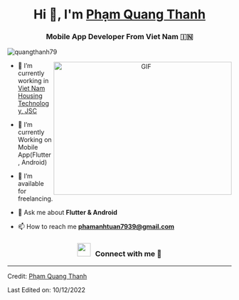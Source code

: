 <h1 align="center">Hi 👋, I'm <a href="https://github.com/quangthanh79" target="blank">
Phạm Quang Thanh</a></h1>
<h3 align="center">Mobile App Developer From Viet Nam &#127470;&#127475</h3>

<p align="left"> <img src="https://komarev.com/ghpvc/?username=quangthanh79&label=Profile%20views&color=0e75b6&style=flat" alt="quangthanh79" /> </p>

<a target="_blank" align="center">
  <img align="right" top="500" height="300" width="400" alt="GIF" src="https://media.giphy.com/media/SWoSkN6DxTszqIKEqv/giphy.gif">
</a>

- 🔭 I’m currently working in <a href="https://phoenix.tech/griffyn/" target="blank">Viet Nam Housing Technology, JSC</a>

- 🌱 I’m currently Working on Mobile App(Flutter, Android)

- 🤝 I’m available for freelancing.

- 💬 Ask me about **Flutter & Android**

- 📫 How to reach me **phamanhtuan7939@gmail.com**

<h3 align="center" > <img src="https://media.giphy.com/media/iY8CRBdQXODJSCERIr/giphy.gif" width="30" height="30" style="margin-right: 10px;">Connect with me 🤝 </h3>



---

Credit: [Phạm Quang Thanh](https://github.com/quangthanh79)

Last Edited on: 10/12/2022
